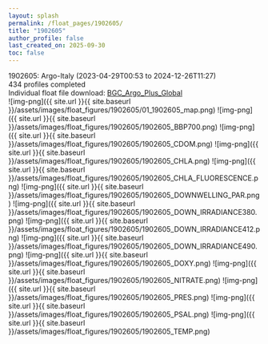 ```yaml
---
layout: splash
permalink: /float_pages/1902605/
title: "1902605"
author_profile: false
last_created_on: 2025-09-30
toc: false
---
```

 
1902605: Argo-Italy (2023-04-29T00:53 to 2024-12-26T11:27)\
434 profiles completed\
Individual float file download: [BGC_Argo_Plus_Global](https://ftp.soest.hawaii.edu/bgc_argo_plus/Individual_Floats/outliers_removed/1902605_Sprof_processed.nc)\
![img-png]({{ site.url }}{{ site.baseurl }}/assets/images/float_figures/1902605/01_1902605_map.png)
![img-png]({{ site.url }}{{ site.baseurl }}/assets/images/float_figures/1902605/1902605_BBP700.png)
![img-png]({{ site.url }}{{ site.baseurl }}/assets/images/float_figures/1902605/1902605_CDOM.png)
![img-png]({{ site.url }}{{ site.baseurl }}/assets/images/float_figures/1902605/1902605_CHLA.png)
![img-png]({{ site.url }}{{ site.baseurl }}/assets/images/float_figures/1902605/1902605_CHLA_FLUORESCENCE.png)
![img-png]({{ site.url }}{{ site.baseurl }}/assets/images/float_figures/1902605/1902605_DOWNWELLING_PAR.png)
![img-png]({{ site.url }}{{ site.baseurl }}/assets/images/float_figures/1902605/1902605_DOWN_IRRADIANCE380.png)
![img-png]({{ site.url }}{{ site.baseurl }}/assets/images/float_figures/1902605/1902605_DOWN_IRRADIANCE412.png)
![img-png]({{ site.url }}{{ site.baseurl }}/assets/images/float_figures/1902605/1902605_DOWN_IRRADIANCE490.png)
![img-png]({{ site.url }}{{ site.baseurl }}/assets/images/float_figures/1902605/1902605_DOXY.png)
![img-png]({{ site.url }}{{ site.baseurl }}/assets/images/float_figures/1902605/1902605_NITRATE.png)
![img-png]({{ site.url }}{{ site.baseurl }}/assets/images/float_figures/1902605/1902605_PRES.png)
![img-png]({{ site.url }}{{ site.baseurl }}/assets/images/float_figures/1902605/1902605_PSAL.png)
![img-png]({{ site.url }}{{ site.baseurl }}/assets/images/float_figures/1902605/1902605_TEMP.png)
